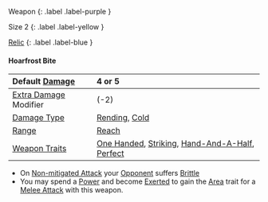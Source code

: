 Weapon
{: .label .label-purple }

Size 2
{: .label .label-yellow }

[Relic](Game/Designing-Weapons#Relic)
{: .label .label-blue }

#### Hoarfrost Bite

| Default [Damage](Core/Weapons#Damage)                     | 4 or 5                                                                                                                                                           |
| :-------------------------------------------------------- | :--------------------------------------------------------------------------------------------------------------------------------------------------------------- |
| [Extra Damage](Game/Core/Attacks#Extra%20Damage) Modifier | (-2)                                                                                                                                                             |
| [Damage Type](Core/Weapons#Damage%20Type)                 | [Rending](Core/Injury#Rending), [Cold](Game/Core/Injury#Cold)                                                                                                 |
| [Range](Core/Weapons#Range)                               | [Reach](Core/Movement#Reach)                                                                                                                                     |
| [Weapon Traits](Core/Weapon-Traits)                       | [One Handed](Game/Core/Blocks/One-Handed), [Striking](Game/Core/Blocks/Striking), [Hand-And-A-Half](Game/Blocks/Hand-And-A-Half), [Perfect](Game/Blocks/Perfect) |

* On [Non-mitigated Attack](Game/Core/Terminology#Non-mitigated%20Attack) your [Opponent](Game/Core/Terminology#Opponent) suffers [Brittle](Game/Core/Effects#Brittle)
* You may spend a [Power](Game/Core/Blocks/Power) and become [Exerted](Game/Core/Effects#Exerted) to gain the [Area](Game/Core/Blocks/Area) trait for a [Melee Attack](Game/Core/Terminology#Melee%20Attack) with this weapon.